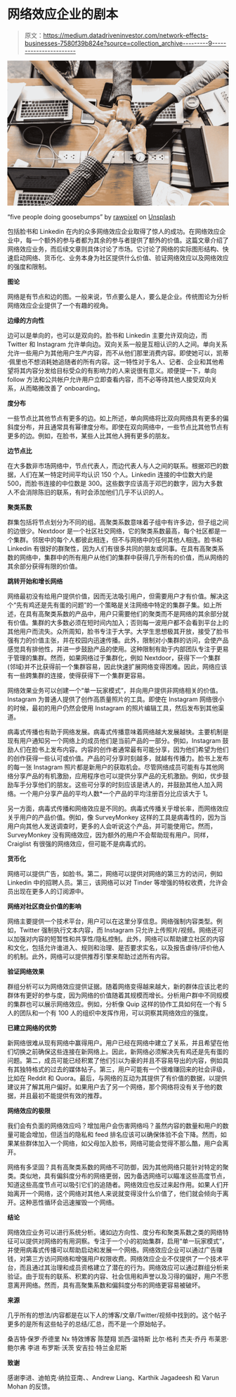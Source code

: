 # 网络效应企业的剧本

> 原文：<https://medium.datadriveninvestor.com/network-effects-businesses-7580f39b824e?source=collection_archive---------9----------------------->

![](img/41ad9f212c2c3196a1d3819a6d0f8173.png)

“five people doing goosebumps” by [rawpixel](https://unsplash.com/@rawpixel?utm_source=medium&utm_medium=referral) on [Unsplash](https://unsplash.com?utm_source=medium&utm_medium=referral)

包括脸书和 Linkedin 在内的众多网络效应企业取得了惊人的成功。在网络效应企业中，每一个额外的参与者都为其余的参与者提供了额外的价值。这篇文章介绍了网络效应业务，而后续文章则具体讨论了市场。它讨论了网络的实际图形结构、快速启动网络、货币化、业务本身为社区提供什么价值、验证网络效应以及网络效应的强度和限制。

**图论**

网络是有节点和边的图。一般来说，节点要么是人，要么是企业。传统图论为分析网络效应企业提供了一个有趣的视角。

**边缘的方向性**

边可以是单向的，也可以是双向的。脸书和 Linkedin 主要允许双向边，而 Twitter 和 Instagram 允许单向边。双向关系一般是互相认识的人之间。单向关系允许一些用户为其他用户生产内容，而不从他们那里消费内容。即使她可以，凯蒂·佩里也不想消耗她追随者的所有内容。这一特性对于名人、记者、企业和其他希望将其内容分发给目标受众的有影响力的人来说很有意义。顺便提一下，单向 follow 方法和公共帐户允许用户立即查看内容，而不必等待其他人接受双向关系，从而略微改善了 onboarding。

**度分布**

一些节点比其他节点有更多的边。如上所述，单向网络将比双向网络具有更多的偏斜度分布，并且通常具有幂律度分布。即使在双向网络中，一些节点比其他节点有更多的边。例如，在脸书，某些人比其他人拥有更多的朋友。

**边节点比**

在大多数非市场网络中，节点代表人，而边代表人与人之间的联系。根据邓巴的数据，人们在某一特定时间平均认识 150 个人。Linkedin 连接的中位数大约是 500，而脸书连接的中位数是 300。这些数字应该高于邓巴的数字，因为大多数人不会消除陈旧的联系，有时会添加他们几乎不认识的人。

**聚类系数**

群集包括将节点划分为不同的组。高聚类系数意味着子组中有许多边，但子组之间的边很少。Nextdoor 是一个社区社交网络，它的聚类系数最高，每个社区都是一个集群。邻居中的每个人都彼此相连，但不与网络中的任何其他人相连。脸书和 Linkedin 有很好的群聚性，因为人们有很多共同的朋友或同事。在具有高聚类系数的网络中，集群中的所有用户从他们的集群中获得几乎所有的价值，而从网络的其余部分获得有限的价值。

**跳转开始和增长网络**

网络最初没有给用户提供价值，因而无法吸引用户，但需要用户才有价值。解决这个“先有鸡还是先有蛋的问题”的一个策略是关注网络中特定的集群子集。如上所述，在具有高聚类系数的产品中，用户只需要他们的聚类而不是网络的其余部分就有价值。集群的大多数必须在短时间内加入；否则每一波用户都不会看到平台上的其他用户而流失。众所周知，脸书专注于大学。大学生思想极其开放，接受了脸书强有力的价值主张，并在校园内迅速传播。此外，限制对小集群的访问，会使产品感觉具有排他性，并进一步鼓励产品的使用。这种限制有助于内部团队专注于更易于管理的集群。然而，如果网络过于集群化，例如 Nextdoor，获得下一个集群(邻域)并不比获得前一个集群容易，因此快速扩展网络变得困难。因此，网络应该有一些跨集群的连接，使得获得下一个集群更容易。

网络效果业务可以创建一个“单一玩家模式”，并向用户提供非网络相关的价值。Instagram 为普通人提供了创作高质量照片的工具。即使在 Instagram 网络很小的时候，最初的用户仍然会使用 Instagram 的照片编辑工具，然后发布到其他渠道。

病毒式传播也有助于网络发展。病毒式传播意味着网络越大发展越快。主要机制是现有用户通知另一个网络上的成员他们是当前产品的一部分。例如，Instagram 鼓励人们在脸书上发布内容。内容的创作者通常最有可能分享，因为他们希望为他们的创作获得一些认可或价值。产品的可分享时刻越多，就越有传播力。脸书上发布的每一张 Instagram 照片都是新用户的获取机会。尽管网络成员可能有与其他网络分享产品的有机激励，应用程序也可以提供分享产品的无机激励。例如，优步鼓励车手分享他们的朋友。这些可分享的时刻应该是诱人的，并鼓励其他人加入网络。一个用户分享产品的平均人数*一个产品的平均注册百分比应该大于 1。

另一方面，病毒式传播和网络效应是不同的。病毒式传播关乎增长率，而网络效应关乎用户的产品价值。例如，像 SurveyMonkey 这样的工具是病毒性的，因为当用户向其他人发送调查时，更多的人会听说这个产品，并可能使用它。然而，SurveyMonkey 没有网络效应，因为额外的用户不会帮助现有用户。同样，Craiglist 有很强的网络效应，但可能不是病毒式的。

**货币化**

网络可以提供广告，如脸书。第二，网络可以提供对网络的第三方的访问，例如 Linkedin 中的招聘人员。第三，该网络可以对 Tinder 等增强的特权收费，允许会员出现在更多人的订阅源中。

**网络对社区商业价值的影响**

网络主要提供一个技术平台，用户可以在这里分享信息。网络强制内容类型。例如，Twitter 强制执行文本内容，而 Instagram 只允许上传照片/视频。网络还可以加强对内容的短暂性和共享性/隐私控制。此外，网络可以帮助建立社区的内容和文化，包括允许谁进入、规则和治理、是否要求实名，以及报告虐待/评价他人的机制。此外，网络可以提供推荐引擎来帮助过滤所有内容。

**验证网络效果**

群组分析可以为网络效应提供证据。随着网络变得越来越大，新的群体应该比老的群体有更好的参与度，因为网络的价值随着其规模而增长。分析用户群中不同规模的集群也可以展示网络效应。例如，分析像 Quip 这样的协作工具如何在一个有 5 人的团队和一个有 100 人的组织中发挥作用，可以洞察其网络效应的强度。

**已建立网络的优势**

新网络很难从现有网络中赢得用户。用户已经在网络中建立了关系，并且希望在他们切换之前确保这些连接在新网络上。因此，新网络必须解决先有鸡还是先有蛋的问题。第二，成员可能已经积累了他们引以为豪的并且不容易导出的内容，例如具有其独特格式的过去的媒体帖子。第三，用户可能有一个很难赚回来的社会评级，比如在 Reddit 和 Quora。最后，与网络的互动为其提供了有价值的数据，以提供建议并了解其用户偏好。如果用户去了另一个网络，那个网络将没有关于他的数据，并且最初不能提供有效的推荐。

**网络效应的极限**

我们会有负面的网络效应吗？增加用户会伤害网络吗？虽然内容的数量和用户的数量可能会增加，但适当的隐私和 feed 排名应该可以确保体验不会下降。然而，如果某些群体加入一个网络，如父母加入脸书，网络可能会觉得不那么酷，用户会离开。

网络有多坚固？具有高聚类系数的网络不可防御，因为其他网络只能针对特定的聚类。类似地，具有偏斜度分布的网络更弱，因为备选网络可以瞄准这些高度节点，知道这些高度节点可以吸引它们的追随者。网络效应也反过来起作用。如果人们开始离开一个网络，这个网络对其他人来说就变得没什么价值了，他们就会倾向于离开。这种恶性循环会迅速摧毁一个网络。

**结论**

网络效应业务可以进行系统分析。诸如边方向性、度分布和聚类系数之类的网络特征可以提供对网络的有用洞察。专注于一个小的初始集群，启用“单一玩家模式”，并使用病毒式传播可以帮助启动和发展一个网络。网络效应企业可以通过广告赚钱，对第三方访问网络和增强用户权限收费。网络效应企业不仅提供了一个技术平台，而且通过其治理和成员资格建立了潜在的行为。网络效应可以通过群组分析来验证。由于现有的联系、积累的内容、社会信用和声誉以及习得的偏好，用户不愿意离开网络。然而，具有高聚集系数和偏斜度分布的网络更容易被破坏。

**来源**

几乎所有的想法/内容都是在以下人的博客/文章/Twitter/视频中找到的。这个帖子更多的是所有这些帖子的总结/汇总，而不是一个原始帖子。

桑吉特·保罗·乔德里
Nx 特效博客
陈楚翔
凯西·温特斯
比尔·格利
杰夫·乔丹
布莱恩·鲍尔弗
李进
布罗斯·沃茨
安吉拉·特兰金尼斯

**致谢**

感谢李进、迪帕克·纳拉亚南、、Andrew Liang、Karthik Jagadeesh 和 Varun Mohan 的反馈。